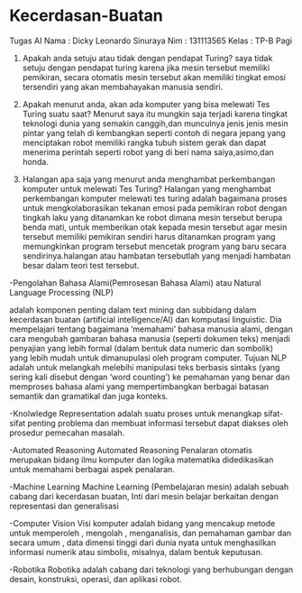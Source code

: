 # Kecerdasan-Buatan
Tugas AI
Nama  : Dicky Leonardo Sinuraya
Nim   : 131113565
Kelas : TP-B Pagi


1.	Apakah anda setuju atau tidak dengan pendapat Turing?
saya tidak setuju dengan pendapat turing karena jika mesin tersebut memiliki pemikiran, secara otomatis mesin tersebut akan memiliki tingkat emosi tersendiri yang akan membahayakan manusia sendiri.

2. Apakah menurut anda, akan ada komputer yang bisa melewati Tes Turing suatu saat?
Menurut saya itu mungkin saja terjadi karena tingkat teknologi dunia yang semakin canggih,dan munculnya jenis jenis mesin pintar yang telah di kembangkan seperti contoh di negara jepang yang menciptakan robot memiliki rangka tubuh sistem gerak dan dapat menerima perintah seperti robot yang di beri nama saiya,asimo,dan honda.

3. Halangan apa saja yang menurut anda menghambat perkembangan komputer untuk melewati Tes Turing?
Halangan yang menghambat perkembangan komputer melewati tes turing adalah bagaimana proses untuk mengkolaborasikan tekanan emosi pada pemikiran robot dengan tingkah laku yang ditanamkan ke robot dimana mesin tersebut berupa benda mati, untuk memberikan otak kepada mesin tersebut agar mesin tersebut memiliki pemikiran sendiri harus ditanamkan program yang memungkinkan program tersebut mencetak program yang baru secara sendirinya.halangan atau hambatan tersebutlah yang menjadi hambatan besar dalam teori test tersebut.

-Pengolahan Bahasa Alami(Pemrosesan Bahasa Alami) atau Natural Language Processing (NLP)

adalah komponen penting dalam text mining dan subbidang dalam kecerdasan buatan (artificial intelligence/AI) dan komputasi linguistic. Dia mempelajari tentang bagaimana ‘memahami’  bahasa manusia alami, dengan cara mengubah gambaran bahasa manusia (seperti dokumen teks) menjadi penyajian yang lebih formal (dalam bentuk data numeric dan sombolik) yang lebih mudah untuk dimanupulasi oleh program computer. Tujuan NLP adalah untuk melangkah melebihi manipulasi teks berbasis sintaks (yang sering kali disebut dengan ‘word counting’) ke pemahaman yang benar dan memproses bahasa alami yang mempertimbangkan berbagai batasan semantik dan gramatikal dan juga konteks.

-Knolwledge Representation 
adalah suatu proses untuk menangkap sifat-sifat penting problema dan membuat informasi tersebut dapat diakses oleh prosedur pemecahan masalah.

-Automated Reasoning
Automated Reasoning Penalaran otomatis merupakan bidang ilmu komputer dan logika matematika didedikasikan untuk memahami berbagai aspek penalaran.

-Machine Learning 
Machine Learning (Pembelajaran mesin) adalah sebuah cabang dari kecerdasan buatan, Inti dari mesin belajar berkaitan dengan representasi dan generalisasi

-Computer Vision Visi komputer 
adalah bidang yang mencakup metode untuk memperoleh , mengolah , menganalisis, dan pemahaman gambar dan secara umum , data dimensi tinggi dari dunia nyata untuk menghasilkan informasi numerik atau simbolis, misalnya, dalam bentuk keputusan.

-Robotika
Robotika adalah cabang dari teknologi yang berhubungan dengan desain, konstruksi, operasi, dan aplikasi robot.
